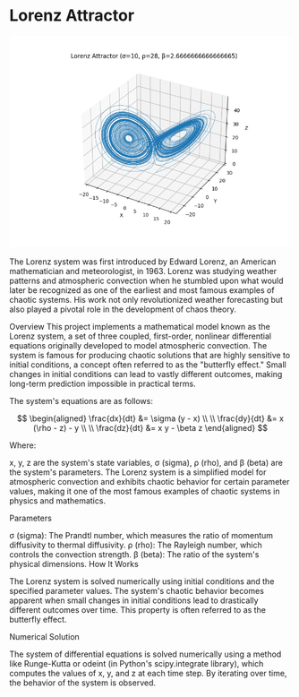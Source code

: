 # Lorenz Attractor

![DLA](lorenz.png)


The Lorenz system was first introduced by Edward Lorenz, an American mathematician and meteorologist, in 1963. Lorenz was studying weather patterns and atmospheric convection when he stumbled upon what would later be recognized as one of the earliest and most famous examples of chaotic systems. His work not only revolutionized weather forecasting but also played a pivotal role in the development of chaos theory.  

Overview
This project implements a mathematical model known as the Lorenz system, a set of three coupled, first-order, nonlinear differential equations originally developed to model atmospheric convection. The system is famous for producing chaotic solutions that are highly sensitive to initial conditions, a concept often referred to as the "butterfly effect." Small changes in initial conditions can lead to vastly different outcomes, making long-term prediction impossible in practical terms.  

The system's equations are as follows:

$$
\begin{aligned}
\frac{dx}{dt} &= \sigma (y - x) \\
\\
\frac{dy}{dt} &= x (\rho - z) - y \\
\\
\frac{dz}{dt} &= x y - \beta z
\end{aligned}
$$

Where:

x, y, z are the system's state variables,
σ (sigma), ρ (rho), and β (beta) are the system's parameters.
The Lorenz system is a simplified model for atmospheric convection and exhibits chaotic behavior for certain parameter values, making it one of the most famous examples of chaotic systems in physics and mathematics.

Parameters  

σ (sigma): The Prandtl number, which measures the ratio of momentum diffusivity to thermal diffusivity.
ρ (rho): The Rayleigh number, which controls the convection strength.
β (beta): The ratio of the system's physical dimensions.
How It Works

The Lorenz system is solved numerically using initial conditions and the specified parameter values. The system's chaotic behavior becomes apparent when small changes in initial conditions lead to drastically different outcomes over time. This property is often referred to as the butterfly effect.

Numerical Solution  

The system of differential equations is solved numerically using a method like Runge-Kutta or odeint (in Python's scipy.integrate library), which computes the values of x, y, and z at each time step. By iterating over time, the behavior of the system is observed.